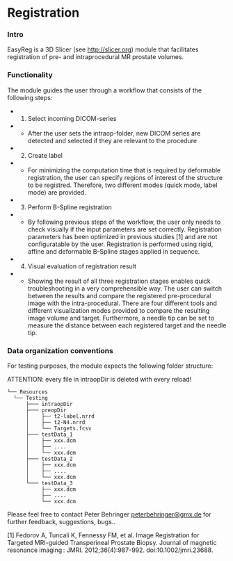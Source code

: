 # Registration


### Intro

EasyReg is a 3D Slicer (see http://slicer.org) module that facilitates registration of pre- and intraprocedural MR prostate volumes. 


### Functionality

The module guides the user through a workflow that consists of the following steps:

* 1. Select incoming DICOM-series
* * After the user sets the intraop-folder, new DICOM series are detected and selected if they are relevant to the procedure
* 2. Create label
* * For minimizing the computation time that is required by deformable registration, the user can specify regions of interest of the structure to be registred. Therefore, two different modes (quick mode, label mode) are provided. 
* 3. Perform B-Spline registration
* * By following previous steps of the workflow, the user only needs to check visually if the input parameters are set correctly. Registration parameters has been optimized in previous studies [1] and are not configuratable by the user. Registration is performed using rigid, affine and deformable B-Spline stages applied in sequence.
* 4. Visual evaluation of registration result
* * Showing the result of all three registration stages enables quick troubleshooting in a very comprehensible way. The user can switch between the results and compare the registered pre-procedural image with the intra-procedural. There are four different tools and different visualization modes provided to compare the resulting image volume and target. Furthermore, a needle tip can be set to measure the distance between each registered target and the needle tip. 

### Data organization conventions

For testing purposes, the module expects the following folder structure:

ATTENTION: every file in intraopDir is deleted with every reload! 

```
└── Resources
  └── Testing
      ├─── intraopDir
      ├─── preopDir
      │    ├── t2-label.nrrd
      │    ├── t2-N4.nrrd
      │    └── Targets.fcsv
      ├─── testData_1
      │    ├── xxx.dcm
      │    ├── ....
      │    └── xxx.dcm
      ├─── testData_2
      │    ├── xxx.dcm
      │    ├── ....
      │    └── xxx.dcm
      └─── testData_3
           ├── xxx.dcm
           ├── ....
           └── xxx.dcm
```

Please feel free to contact Peter Behringer peterbehringer@gmx.de for further feedback, suggestions, bugs.. 

[1] Fedorov A, Tuncali K, Fennessy FM, et al. Image Registration for Targeted MRI-guided Transperineal Prostate Biopsy. Journal of magnetic resonance imaging : JMRI. 2012;36(4):987-992. doi:10.1002/jmri.23688.
